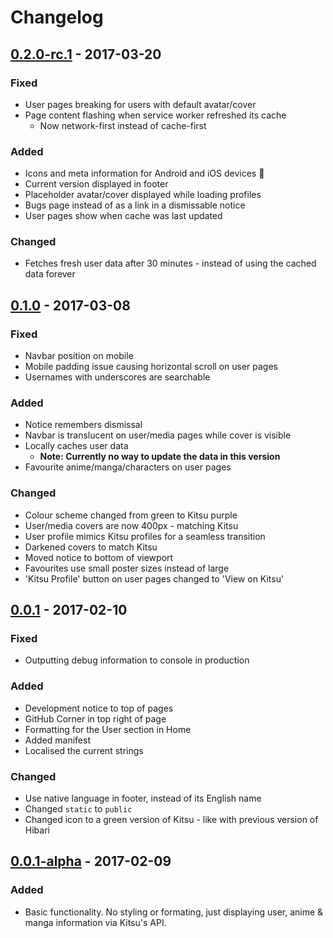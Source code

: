 # Changelog

## [0.2.0-rc.1] - 2017-03-20

### Fixed

- User pages breaking for users  with default avatar/cover
- Page content flashing when service worker refreshed its cache
  - Now network-first instead of cache-first

### Added

- Icons and meta information for Android and iOS devices :tada:
- Current version displayed in footer
- Placeholder avatar/cover displayed while loading profiles
- Bugs page instead of as a link in a dismissable notice
- User pages show when cache was last updated

### Changed

- Fetches fresh user data after 30 minutes - instead of using the cached data
  forever

## [0.1.0] - 2017-03-08

### Fixed

- Navbar position on mobile
- Mobile padding issue causing horizontal scroll on user pages
- Usernames with underscores are searchable

### Added

- Notice remembers dismissal
- Navbar is translucent on user/media pages while cover is visible
- Locally caches user data
  - **Note: Currently no way to update the data in this version**
- Favourite anime/manga/characters on user pages

### Changed

- Colour scheme changed from green to Kitsu purple
- User/media covers are now 400px - matching Kitsu
- User profile mimics Kitsu profiles for a seamless transition
- Darkened covers to match Kitsu
- Moved notice to bottom of viewport
- Favourites use small poster sizes instead of large
- 'Kitsu Profile' button on user pages changed to 'View on Kitsu'

## [0.0.1] - 2017-02-10

### Fixed

- Outputting debug information to console in production

### Added

- Development notice to top of pages
- GitHub Corner in top right of page
- Formatting for the User section in Home
- Added manifest
- Localised the current strings

### Changed

- Use native language in footer, instead of its English name
- Changed `static` to `public`
- Changed icon to a green version of Kitsu - like with previous version of
  Hibari

## [0.0.1-alpha] - 2017-02-09

### Added

- Basic functionality. No styling or formating, just displaying user, anime &
  manga information via Kitsu's API.

[0.2.0-rc.1]:https://github.com/wopian/hibari/compare/0.1.0...0.2.0-rc.1
[0.1.0]:https://github.com/wopian/hibari/compare/0.0.1...0.1.0
[0.0.1]:https://github.com/wopian/hibari/compare/0.0.1-alpha...0.0.1
[0.0.1-alpha]:https://github.com/wopian/hibari/compare/ac9bd7571d3059482f5868b7419e2ff327aa803c...0.0.1-alpha
